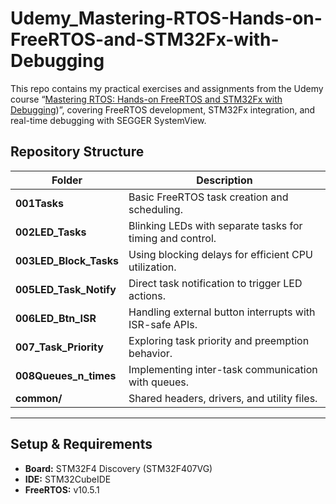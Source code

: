 # Udemy_Mastering-RTOS-Hands-on-FreeRTOS-and-STM32Fx-with-Debugging
This repo contains my practical exercises and assignments from the Udemy course “[Mastering RTOS: Hands-on FreeRTOS and STM32Fx with Debugging](https://www.udemy.com/share/101XDy3@7RkOhCgdwjftwfe3jKDCcnz2oBxUb1UiKwB60-x5yERVo8gtYnN2HKjBsMiBoAIB0w==/))”, covering FreeRTOS development, STM32Fx integration, and real-time debugging with SEGGER SystemView.

## Repository Structure

| Folder | Description |
|---------|-------------|
| **001Tasks** | Basic FreeRTOS task creation and scheduling. |
| **002LED_Tasks** | Blinking LEDs with separate tasks for timing and control. |
| **003LED_Block_Tasks** | Using blocking delays for efficient CPU utilization. |
| **005LED_Task_Notify** | Direct task notification to trigger LED actions. |
| **006LED_Btn_ISR** | Handling external button interrupts with ISR-safe APIs. |
| **007_Task_Priority** | Exploring task priority and preemption behavior. |
| **008Queues_n_times** | Implementing inter-task communication with queues. |
| **common/** | Shared headers, drivers, and utility files. |

---

## Setup & Requirements
- **Board:** STM32F4 Discovery (STM32F407VG)
- **IDE:** STM32CubeIDE
- **FreeRTOS:** v10.5.1
